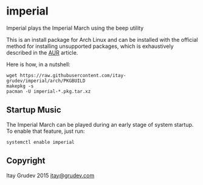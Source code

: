 # imperial
Imperial plays the Imperial March using the beep utility

This is an install package for Arch Linux and can be installed with the official method for installing unsupported packages, which is exhaustively described in the [AUR](https://wiki.archlinux.org/index.php/AUR) article.

Here is how, in a nutshell:
```shell
wget https://raw.githubusercontent.com/itay-grudev/imperial/arch/PKGBUILD
makepkg -s
pacman -U imperial-*.pkg.tar.xz
```

Startup Music
-------------
The Imperial March can be played during an early stage of system startup. To enable that feature, just run:
```
systemctl enable imperial
```

Copyright
---------
Itay Grudev 2015 <itay@grudev.com>

